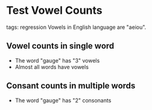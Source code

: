 
# Test Vowel Counts

tags: regression
Vowels in English language are "aeiou".

## Vowel counts in single word
* The word "gauge" has "3" vowels
* Almost all words have vowels

## Consant counts in multiple words
* The word "gauge" has "2" consonants
